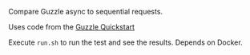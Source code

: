 
Compare Guzzle async to sequential requests.

Uses code from the [Guzzle Quickstart](https://docs.guzzlephp.org/en/latest/quickstart.html#concurrent-requests)

Execute `run.sh` to run the test and see the results. Depends on Docker.